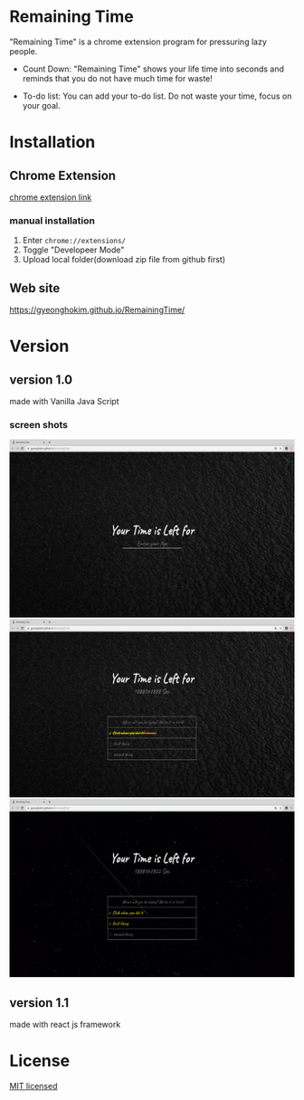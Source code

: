 # Remaining Time

"Remaining Time" is a chrome extension program for pressuring lazy people.

* Count Down: "Remaining Time" shows your life time into seconds and reminds that you do not have much time for waste!

* To-do list: You can add your to-do list. Do not waste your time, focus on your goal.

# Installation

## Chrome Extension

[chrome extension link](https://chrome.google.com/webstore/detail/remaining-time/pbipdikihhcimlmbgneoioncgbndonpn)

### manual installation

1. Enter `chrome://extensions/`
2. Toggle "Developeer Mode"
3. Upload local folder(download zip file from github first)

## Web site

https://gyeonghokim.github.io/RemainingTime/

# Version

## version 1.0

made with Vanilla Java Script

### screen shots

![version1-screenShot1](./assets/screenShot1.png)
![version1-screenShot2](./assets/screenShot2.png)
![version1-screenShot3](./assets/screenShot3.png)

## version 1.1

made with react js framework

# License

[MIT licensed](./LICENSE)
